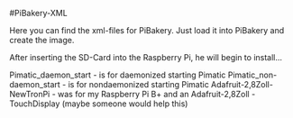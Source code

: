 #PiBakery-XML

Here you can find the xml-files for PiBakery.
Just load it into PiBakery and create the image.

After inserting the SD-Card into the Raspberry Pi, he will begin to install...

Pimatic_daemon_start - is for daemonized starting Pimatic
Pimatic_non-daemon_start - is for nondaemonized starting Pimatic
Adafruit-2,8Zoll-NewTronPi - was for my Raspberry Pi B+ and an Adafruit-2,8Zoll - TouchDisplay (maybe someone would help this)

